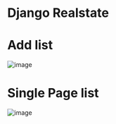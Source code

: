 # Django Realstate
# Add list
![image](https://github.com/Rod512/django_realstate/assets/88203053/1de15124-08ba-4b30-b871-7903850eab2d)
# Single Page list
![image](https://github.com/Rod512/django_realstate/assets/88203053/ee000642-07c6-4e55-bfa8-a899f287b15e)

